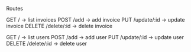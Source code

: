 Routes

GET / -> list invoices
POST /add -> add invoice
PUT /update/:id -> update invoice
DELETE /delete/:id -> delete invoice

GET / -> list users
POST /add -> add user
PUT /update/:id -> update user
DELETE /delete/:id -> delete user
